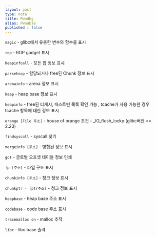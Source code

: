 ```yaml
---
layout: post
type: note
title: Pwndbg
alias: Pwnable
published : false
---
```


`magic` - glibc에서 유용한 변수와 함수를 표시

`rop` - ROP gadget 표시

`heapinfoall` - 모든 힙 정보 표시

`parseheap` - 할당되거나 free된 Chunk 정보 표시

`arenainfo` - arena 정보 표시

`heap` - heap base 정보 표시

`heapinfo` - free된 티캐시, 패스트빈 목록 확인 가능 , tcache가 사용 가능한 경우 tcache 항목에 대한 정보 표시

`orange [File 주소]` - house of orange 조건 - _IO_flush_lockp (glibc버전 <= 2.23)

`findsyscall` - syscall 찾기

`mergeinfo [주소]` - 병합된 정보 표시

`got` - 글로벌 오프셋 테이블 정보 인쇄

`fp [주소]` - 파일 구조 표시

`chunkinfo [주소]` - 청크 정보 표시 

`chunkptr - [ptr주소]` - 청크 정보 표시

`heapbase` - heap base 주소 표시

`codebase` - code base 주소 표시

`tracemalloc on` -  malloc 추적

`libc` - libc base 출력

